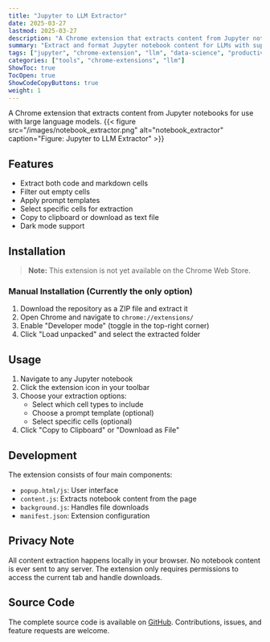 ```yaml
---
title: "Jupyter to LLM Extractor"
date: 2025-03-27
lastmod: 2025-03-27
description: "A Chrome extension that extracts content from Jupyter notebooks for more effective interactions with large language models"
summary: "Extract and format Jupyter notebook content for LLMs with support for cell filtering, templates, and selective extraction."
tags: ["jupyter", "chrome-extension", "llm", "data-science", "productivity", "developer-tools"]
categories: ["tools", "chrome-extensions", "llm"]
ShowToc: true
TocOpen: true
ShowCodeCopyButtons: true
weight: 1
---
```


A Chrome extension that extracts content from Jupyter notebooks for use with large language models.
{{< figure src="/images/notebook_extractor.png" alt="notebook_extractor" caption="Figure: Jupyter to LLM Extractor" >}}

## Features

- Extract both code and markdown cells
- Filter out empty cells
- Apply prompt templates 
- Select specific cells for extraction
- Copy to clipboard or download as text file
- Dark mode support

## Installation

> **Note:** This extension is not yet available on the Chrome Web Store.

### Manual Installation (Currently the only option)
1. Download the repository as a ZIP file and extract it
2. Open Chrome and navigate to `chrome://extensions/`
3. Enable "Developer mode" (toggle in the top-right corner)
4. Click "Load unpacked" and select the extracted folder

## Usage

1. Navigate to any Jupyter notebook
2. Click the extension icon in your toolbar
3. Choose your extraction options:
   - Select which cell types to include
   - Choose a prompt template (optional)
   - Select specific cells (optional)
4. Click "Copy to Clipboard" or "Download as File"

## Development

The extension consists of four main components:

- `popup.html/js`: User interface
- `content.js`: Extracts notebook content from the page
- `background.js`: Handles file downloads
- `manifest.json`: Extension configuration


## Privacy Note

All content extraction happens locally in your browser. No notebook content is ever sent to any server. The extension only requires permissions to access the current tab and handle downloads.

## Source Code

The complete source code is available on [GitHub](https://github.com/arun477/notebook_extractor). Contributions, issues, and feature requests are welcome.
